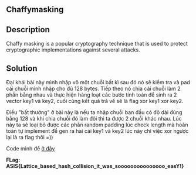 ## Chaffymasking

## Description

Chaffy masking is a popular cryptography technique that is used to protect cryptographic implementations against several attacks.

## Solution

Đại khái bài này mình nhập vô một chuỗi bất kì sau đó nó sẽ kiểm tra và pad cái chuỗi mình nhập cho đủ 128 bytes. Tiếp theo nó chia cái chuỗi làm 2 phần bằng nhau và thực hiện hàng loạt các bước tính toán để sinh ra 2 vector key1 và key2, cuối cùng kết quả trả về sẽ là flag xor key1 xor key2.

Điều "bất thường" ở bài này là nếu ta nhập chuỗi ban đầu có độ dài đúng bằng 128 và khi chia chuỗi đó làm đôi thì ta được 2 chuỗi khác nhau. Lúc này ta sẽ loại bỏ được các phần random padding lúc check length mà hoàn toàn tự implement để gen ra hai cái key1 và key2 lúc này chỉ việc xor ngược lại là ra flag thôi =))

Code mình để [ở đây](./sol.py)

**FLag: ASIS{Lattice_based_hash_collision_it_was_sooooooooooooooo_easY!}**